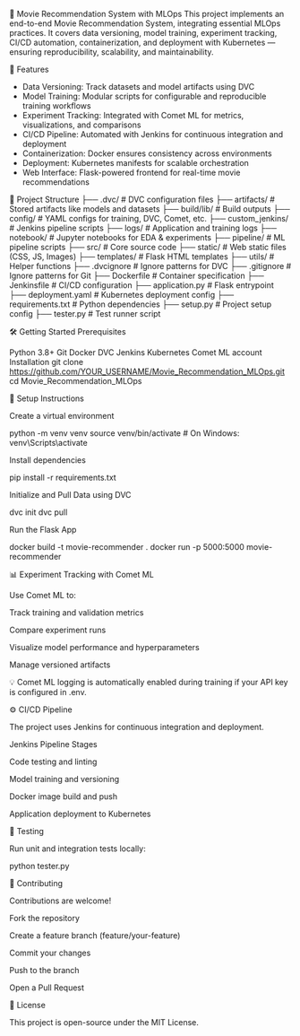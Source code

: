 🎥 Movie Recommendation System with MLOps
This project implements an end-to-end Movie Recommendation System, integrating essential MLOps practices. It covers data versioning, model training, experiment tracking, CI/CD automation, containerization, and deployment with Kubernetes — ensuring reproducibility, scalability, and maintainability.



🚀 Features

* Data Versioning: Track datasets and model artifacts using DVC
* Model Training: Modular scripts for configurable and reproducible training workflows
* Experiment Tracking: Integrated with Comet ML for metrics, visualizations, and comparisons
* CI/CD Pipeline: Automated with Jenkins for continuous integration and deployment
* Containerization: Docker ensures consistency across environments
* Deployment: Kubernetes manifests for scalable orchestration
* Web Interface: Flask-powered frontend for real-time movie recommendations

📁 Project Structure
├── .dvc/                 # DVC configuration files
├── artifacts/            # Stored artifacts like models and datasets
├── build/lib/            # Build outputs
├── config/               # YAML configs for training, DVC, Comet, etc.
├── custom_jenkins/       # Jenkins pipeline scripts
├── logs/                 # Application and training logs
├── notebook/             # Jupyter notebooks for EDA & experiments
├── pipeline/             # ML pipeline scripts
├── src/                  # Core source code
├── static/               # Web static files (CSS, JS, Images)
├── templates/            # Flask HTML templates
├── utils/                # Helper functions
├── .dvcignore            # Ignore patterns for DVC
├── .gitignore            # Ignore patterns for Git
├── Dockerfile            # Container specification
├── Jenkinsfile           # CI/CD configuration
├── application.py        # Flask entrypoint
├── deployment.yaml       # Kubernetes deployment config
├── requirements.txt      # Python dependencies
├── setup.py              # Project setup config
├── tester.py             # Test runner script

🛠️ Getting Started
Prerequisites

Python 3.8+
Git
Docker
DVC
Jenkins
Kubernetes
Comet ML account
Installation
git clone https://github.com/YOUR_USERNAME/Movie_Recommendation_MLOps.git
cd Movie_Recommendation_MLOps

🔧 Setup Instructions

Create a virtual environment

python -m venv venv
source venv/bin/activate    # On Windows: venv\Scripts\activate


Install dependencies

pip install -r requirements.txt


Initialize and Pull Data using DVC

dvc init
dvc pull


Run the Flask App

docker build -t movie-recommender .
docker run -p 5000:5000 movie-recommender

📊 Experiment Tracking with Comet ML

Use Comet ML to:

Track training and validation metrics

Compare experiment runs

Visualize model performance and hyperparameters

Manage versioned artifacts

💡 Comet ML logging is automatically enabled during training if your API key is configured in .env.

⚙️ CI/CD Pipeline

The project uses Jenkins for continuous integration and deployment.

Jenkins Pipeline Stages

Code testing and linting

Model training and versioning

Docker image build and push

Application deployment to Kubernetes

🧪 Testing

Run unit and integration tests locally:

python tester.py

🤝 Contributing

Contributions are welcome!

Fork the repository

Create a feature branch (feature/your-feature)

Commit your changes

Push to the branch

Open a Pull Request

📜 License

This project is open-source under the MIT License.
